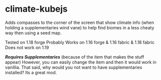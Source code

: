 # climate-kubejs
Adds compasses to the corner of the screen that show climate info (when holding a supplementaries wind vane) to help find biomes in a less cheaty way then using a seed map.

Tested on 1.18 forge
Probably Works on 1.16 forge & 1.16 fabric & 1.18 fabric
Does not work on 1.19

***Requires Supplementaries*** (because of the item that makes the stuff appear)
However, you can easily change the item and then it would work in vanillia.
That said, why would you not want to have supplementaries installed? Its a great mod.
